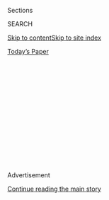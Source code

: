 <div id="app">

<div>

<div>

<div>

<div class="NYTAppHideMasthead css-1q2w90k e1suatyy0">

<div class="section css-ui9rw0 e1suatyy2">

<div class="css-eph4ug er09x8g0">

<div class="css-6n7j50">

</div>

<span class="css-1dv1kvn">Sections</span>

<div class="css-10488qs">

<span class="css-1dv1kvn">SEARCH</span>

</div>

[Skip to content](#site-content)[Skip to site
index](#site-index)

</div>

<div class="css-10698na e1huz5gh0">

</div>

</div>

<div id="masthead-bar-one" class="section hasLinks css-15hmgas e1csuq9d3">

<div class="css-uqyvli e1csuq9d0">

</div>

<div class="css-1uqjmks e1csuq9d1">

</div>

<div class="css-9e9ivx">

[](https://myaccount.nytimes.com/auth/login?response_type=cookie&client_id=vi)

</div>

<div class="css-1bvtpon e1csuq9d2">

[Today’s
Paper](https://www.nytimes.com/section/todayspaper)

</div>

</div>

</div>

</div>

<div data-aria-hidden="false">

<div id="site-content" data-role="main">

<div>

<div class="css-1aor85t" style="opacity:0.000000001;z-index:-1;visibility:hidden">

<div class="css-1hqnpie">

<div class="css-epjblv">

<span class="css-17xtcya">[Opinion](/section/opinion)</span><span class="css-x15j1o">|</span><span class="css-fwqvlz">Microsoft
Can Save TikTok — if Trump Doesn’t Mess It
Up</span>

</div>

<div class="css-k008qs">

<div class="css-1iwv8en">

<span class="css-18z7m18"></span>

<div>

</div>

</div>

<span class="css-1n6z4y">https://nyti.ms/3goczBg</span>

<div class="css-1705lsu">

<div class="css-4xjgmj">

<div class="css-4skfbu" data-role="toolbar" data-aria-label="Social Media Share buttons, Save button, and Comments Panel with current comment count" data-testid="share-tools">

  - 
  - 
  - 
  - 
    
    <div class="css-6n7j50">
    
    </div>

  - 
  - 

</div>

</div>

</div>

</div>

</div>

</div>

<div id="NYT_TOP_BANNER_REGION" class="css-13pd83m">

</div>

<div id="top-wrapper" class="css-1sy8kpn">

<div id="top-slug" class="css-l9onyx">

Advertisement

</div>

[Continue reading the main
story](#after-top)

<div class="ad top-wrapper" style="text-align:center;height:100%;display:block;min-height:250px">

<div id="top" class="place-ad" data-position="top" data-size-key="top">

</div>

</div>

<div id="after-top">

</div>

</div>

<div>

<div class="css-v5btjw etb61u70">

<div class="css-v05ibm etb61u71">

[Opinion](/section/opinion)

</div>

</div>

<div id="sponsor-wrapper" class="css-1hyfx7x">

<div id="sponsor-slug" class="css-19vbshk">

Supported by

</div>

[Continue reading the main
story](#after-sponsor)

<div id="sponsor" class="ad sponsor-wrapper" style="text-align:center;height:100%;display:block">

</div>

<div id="after-sponsor">

</div>

</div>

<div class="css-186x18t">

</div>

<div class="css-1vkm6nb ehdk2mb0">

# Microsoft Can Save TikTok — if Trump Doesn’t Mess It Up

</div>

Microsoft wants to buy the Chinese app, and the administration needs to
get out of the way.

<div class="css-18e8msd">

<div class="css-vp77d3 epjyd6m0">

<div class="css-1p10dcb ey68jwv0" data-aria-hidden="true">

![Kara
Swisher](https://static01.nyt.com/images/2018/08/02/opinion/02swisher/02swisher-thumbLarge.png
"Kara Swisher")

</div>

<div class="css-1baulvz">

By <span class="css-1baulvz last-byline" itemprop="name">Kara
Swisher</span>

<div class="css-8atqhb">

Ms. Swisher covers technology and is a contributing opinion writer.

</div>

</div>

</div>

  - Aug. 2,
    2020

  - 
    
    <div class="css-4xjgmj">
    
    <div class="css-d8bdto" data-role="toolbar" data-aria-label="Social Media Share buttons, Save button, and Comments Panel with current comment count" data-testid="share-tools">
    
      - 
      - 
      - 
      - 
        
        <div class="css-6n7j50">
        
        </div>
    
      - 
      - 
    
    </div>
    
    </div>

</div>

<div class="css-79elbk" data-testid="photoviewer-wrapper">

<div class="css-z3e15g" data-testid="photoviewer-wrapper-hidden">

</div>

<div class="css-1a48zt4 ehw59r15" data-testid="photoviewer-children">

![<span class="css-cnj6d5 e1z0qqy90" itemprop="copyrightHolder"><span class="css-1ly73wi e1tej78p0">Credit...</span><span><span>Peter
Byrne/PA Images via Getty
Images</span></span></span>](https://static01.nyt.com/images/2020/08/02/opinion/02Swisher/02Swisher-articleLarge.jpg?quality=75&auto=webp&disable=upscale)

</div>

</div>

<div class="css-mdjrty">

[阅读简体中文版](https://cn.nytimes.com/opinion/20200804/tik-tok-china-trump/ "Read in Simplified Chinese")[閱讀繁體中文版](https://cn.nytimes.com/opinion/20200804/tik-tok-china-trump/zh-hant/ "Read in Traditional Chinese")

</div>

</div>

<div class="section meteredContent css-1r7ky0e" name="articleBody" itemprop="articleBody">

<div class="css-1fanzo5 StoryBodyCompanionColumn">

<div class="css-53u6y8">

Yes, President Trump *can* ban TikTok in the United States. The problem?
This won’t actually stop the digital deluge from China.

In fact, in the perfect example of someone playing checkers against
someone playing chess, the outcome of this face-off with the Chinese
government seems destined to blow up in Mr. Trump’s face, if he doesn’t
move carefully going forward.

Let’s be clear: while it sounds plausible in this clown car of a White
House that Trump is motivated by revenge, I don’t think he’s trying to
bring down Sarah Cooper for her eviscerating mimicry of him on TikTok.
And he’s also probably not gunning for the K-pop kids who organized a
TikTok prank to order tickets to his campaign rally in Tulsa and then
ghosted.

And I don’t think it has much to do with TikTok’s becoming an
interesting counterweight to Mr. Trump’s favored social media site,
Facebook, which lets him mostly go unleashed. (It was lost on no one
paying attention that Facebook’s leader, Mark Zuckerberg, attacked China
and, by extension, TikTok, last week at a congressional hearing on
antitrust, casting himself as the bold Western defender against the
Asian villains.)

</div>

</div>

<div class="css-1fanzo5 StoryBodyCompanionColumn">

<div class="css-53u6y8">

In fact, the president is directionally correct in his effort to thwart
China’s ambitions to establish internet hegemony. As I wrote in [a
column](https://www.nytimes.com/2020/07/17/opinion/tiktok-ban-china.html)
about using a burner phone when I enjoy TikTok, Trump and other tech
executives, like Mr. Zuckerberg, are right to say that China and the
country’s tech companies threaten American users when it comes to
security, data and, more important, influence and propaganda.

But how best to deal with that scary and real issue is a very complex
thing. And over the weekend, the signals from the Trump administration
were all over the place. On Friday, Mr. Trump threatened a ban. Then, he
said that TikTok couldn’t be bought by Microsoft, which had been in
talks with its owner, ByteDance.

On Sunday morning, administration officials got on the news shows, all
with different messages. By that night, Microsoft, which had pulled back
from talks to buy TikTok, said it would re-engage in a news release that
read like a hostage letter. It praised President Trump effusively.

Even when he’s right, Mr. Trump often manages to snatch defeat from the
jaws of victory — in this case a safe landing for TikTok. He could make
a mess if he doesn’t tread carefully.

“The Trump administration needs to look at the next move,” said Alex
Stamos, who used to be in charge of stopping foreign incursions at both
Facebook and Yahoo and now is director of the Stanford Internet
Observatory. “They can block economic activity by TikTok in the U.S.,
but we fortunately don’t have a Great Firewall in this country. If they
push too hard, ByteDance can focus on providing TikTok as a side-loaded
Android app and a mobile website, both of which would be impossible for
Trump to block.”

</div>

</div>

<div class="css-1fanzo5 StoryBodyCompanionColumn">

<div class="css-53u6y8">

Let me translate Mr. Stamos’ geekspeak: If there’s a will to make a
TikTok dance video go viral, there’s a way.

And that’s why the United States should support an open internet that
touts democratic values using sophisticated strategy, smart policy and
large investments in research and innovation, as well as some
well-placed cudgels. But it seems that Mr. Trump would, rather than
governing, prefer to make loud declarations to reporters and on Twitter.

Unlike other executive orders he has issued related to tech — like his
toothless effort to eliminate immunity protections under the
Communications Decency Act — Mr. Trump’s arsenal here has more bite and
includes stronger national security levers. He could, for example, block
TikTok from app stores in the United States. Or he could bar American
businesses from selling goods and services to it without a license. In
this, TikTok would have little recourse other than to cease operating
through its app.

Such pressure is obviously best used to force a sale, as was done with
the gay dating service Grindr, to a United States company. And that’s
why the Microsoft deal to acquire TikTok makes a lot of sense. With its
strong tech security chops, Microsoft is one of the handful of U.S.
companies with experience in managing big and complex platforms (besides
the massive Windows and Office franchises, the company also owns
LinkedIn, Skype and Minecraft).

While there are other American tech giants — Amazon and Apple spring to
mind — that could also take on the Chinese security threat, a
Microsoft-owned TikTok could also create a healthy and suspicion-free
rival to Facebook in the social media space. And Microsoft would fix
security issues quicker than taking TikTok public as a U.S. company.

“They should take the Microsoft deal,” Mr. Stamos noted. “It’s the best
outcome for the United States, as Microsoft has one of the best security
teams in tech, as it prevents a fight over the basic freedom of
Americans to use the open Web.”

It remains to be seen whether Mr. Trump will get in the way again, as he
is pushed and pulled by various members of his staff. If he does, it’s a
tell — that the president cares little about actual smart solutions and
more about sound and fury, signifying nothing.

*The Times is committed to publishing* [*a diversity of
letters*](https://www.nytimes.com/2019/01/31/opinion/letters/letters-to-editor-new-york-times-women.html)
*to the editor. We’d like to hear what you think about this or any of
our articles. Here are some*
[*tips*](https://help.nytimes.com/hc/en-us/articles/115014925288-How-to-submit-a-letter-to-the-editor)*.
And here’s our email:*
[*letters@nytimes.com*](mailto:letters@nytimes.com)*.*

*Follow The New York Times Opinion section on*
[*Facebook*](https://www.facebook.com/nytopinion)*,* [*Twitter
(@NYTopinion)*](http://twitter.com/NYTOpinion) *and*
[*Instagram*](https://www.instagram.com/nytopinion/)*, and sign up for
the* [*Opinion Today
newsletter*](http://www.nytimes.com/newsletters/opiniontoday/)*.*

</div>

</div>

</div>

<div>

</div>

<div>

</div>

<div>

</div>

<div>

<div id="bottom-wrapper" class="css-1ede5it">

<div id="bottom-slug" class="css-l9onyx">

Advertisement

</div>

[Continue reading the main
story](#after-bottom)

<div id="bottom" class="ad bottom-wrapper" style="text-align:center;height:100%;display:block;min-height:90px">

</div>

<div id="after-bottom">

</div>

</div>

</div>

</div>

</div>

## Site Index

<div>

</div>

## Site Information Navigation

  - [© <span>2020</span> <span>The New York Times
    Company</span>](https://help.nytimes.com/hc/en-us/articles/115014792127-Copyright-notice)

<!-- end list -->

  - [NYTCo](https://www.nytco.com/)
  - [Contact
    Us](https://help.nytimes.com/hc/en-us/articles/115015385887-Contact-Us)
  - [Work with us](https://www.nytco.com/careers/)
  - [Advertise](https://nytmediakit.com/)
  - [T Brand Studio](http://www.tbrandstudio.com/)
  - [Your Ad
    Choices](https://www.nytimes.com/privacy/cookie-policy#how-do-i-manage-trackers)
  - [Privacy](https://www.nytimes.com/privacy)
  - [Terms of
    Service](https://help.nytimes.com/hc/en-us/articles/115014893428-Terms-of-service)
  - [Terms of
    Sale](https://help.nytimes.com/hc/en-us/articles/115014893968-Terms-of-sale)
  - [Site
    Map](https://spiderbites.nytimes.com)
  - [Help](https://help.nytimes.com/hc/en-us)
  - [Subscriptions](https://www.nytimes.com/subscription?campaignId=37WXW)

</div>

</div>

</div>

</div>
